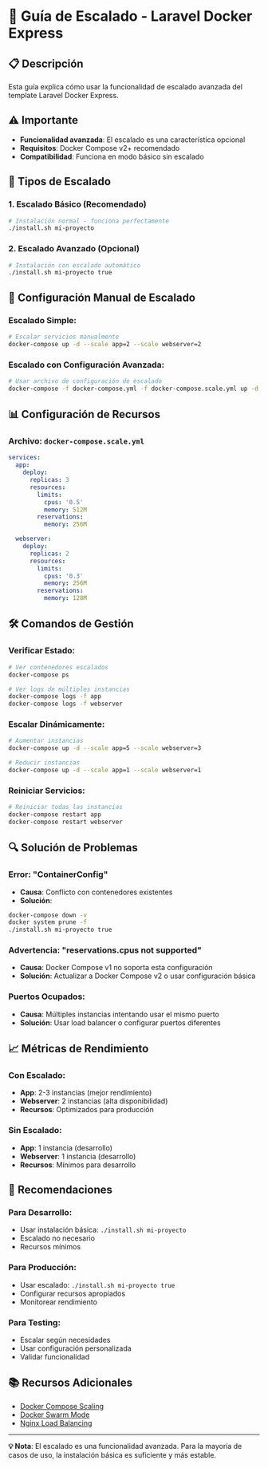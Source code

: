 # 🚀 **Guía de Escalado - Laravel Docker Express**

## 📋 **Descripción**

Esta guía explica cómo usar la funcionalidad de escalado avanzada del template Laravel Docker Express.

## ⚠️ **Importante**

- **Funcionalidad avanzada**: El escalado es una característica opcional
- **Requisitos**: Docker Compose v2+ recomendado
- **Compatibilidad**: Funciona en modo básico sin escalado

## 🎯 **Tipos de Escalado**

### **1. Escalado Básico (Recomendado)**
```bash
# Instalación normal - funciona perfectamente
./install.sh mi-proyecto
```

### **2. Escalado Avanzado (Opcional)**
```bash
# Instalación con escalado automático
./install.sh mi-proyecto true
```

## 🔧 **Configuración Manual de Escalado**

### **Escalado Simple:**
```bash
# Escalar servicios manualmente
docker-compose up -d --scale app=2 --scale webserver=2
```

### **Escalado con Configuración Avanzada:**
```bash
# Usar archivo de configuración de escalado
docker-compose -f docker-compose.yml -f docker-compose.scale.yml up -d
```

## 📊 **Configuración de Recursos**

### **Archivo: `docker-compose.scale.yml`**
```yaml
services:
  app:
    deploy:
      replicas: 3
      resources:
        limits:
          cpus: '0.5'
          memory: 512M
        reservations:
          memory: 256M

  webserver:
    deploy:
      replicas: 2
      resources:
        limits:
          cpus: '0.3'
          memory: 256M
        reservations:
          memory: 128M
```

## 🛠️ **Comandos de Gestión**

### **Verificar Estado:**
```bash
# Ver contenedores escalados
docker-compose ps

# Ver logs de múltiples instancias
docker-compose logs -f app
docker-compose logs -f webserver
```

### **Escalar Dinámicamente:**
```bash
# Aumentar instancias
docker-compose up -d --scale app=5 --scale webserver=3

# Reducir instancias
docker-compose up -d --scale app=1 --scale webserver=1
```

### **Reiniciar Servicios:**
```bash
# Reiniciar todas las instancias
docker-compose restart app
docker-compose restart webserver
```

## 🔍 **Solución de Problemas**

### **Error: "ContainerConfig"**
- **Causa**: Conflicto con contenedores existentes
- **Solución**: 
```bash
docker-compose down -v
docker system prune -f
./install.sh mi-proyecto true
```

### **Advertencia: "reservations.cpus not supported"**
- **Causa**: Docker Compose v1 no soporta esta configuración
- **Solución**: Actualizar a Docker Compose v2 o usar configuración básica

### **Puertos Ocupados:**
- **Causa**: Múltiples instancias intentando usar el mismo puerto
- **Solución**: Usar load balancer o configurar puertos diferentes

## 📈 **Métricas de Rendimiento**

### **Con Escalado:**
- **App**: 2-3 instancias (mejor rendimiento)
- **Webserver**: 2 instancias (alta disponibilidad)
- **Recursos**: Optimizados para producción

### **Sin Escalado:**
- **App**: 1 instancia (desarrollo)
- **Webserver**: 1 instancia (desarrollo)
- **Recursos**: Mínimos para desarrollo

## 🎯 **Recomendaciones**

### **Para Desarrollo:**
- Usar instalación básica: `./install.sh mi-proyecto`
- Escalado no necesario
- Recursos mínimos

### **Para Producción:**
- Usar escalado: `./install.sh mi-proyecto true`
- Configurar recursos apropiados
- Monitorear rendimiento

### **Para Testing:**
- Escalar según necesidades
- Usar configuración personalizada
- Validar funcionalidad

## 📚 **Recursos Adicionales**

- [Docker Compose Scaling](https://docs.docker.com/compose/reference/up/)
- [Docker Swarm Mode](https://docs.docker.com/engine/swarm/)
- [Nginx Load Balancing](https://nginx.org/en/docs/http/load_balancing.html)

---

**💡 Nota**: El escalado es una funcionalidad avanzada. Para la mayoría de casos de uso, la instalación básica es suficiente y más estable. 